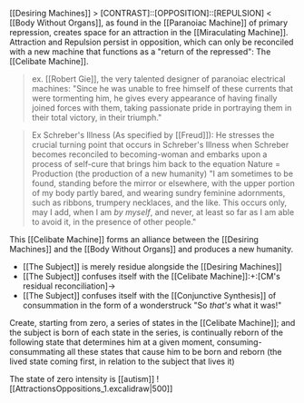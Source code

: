 [[Desiring Machines]] > [CONTRAST]::[OPPOSITION]::[REPULSION] < [[Body Without Organs]], as found in the [[Paranoiac Machine]] of primary repression, creates space for an attraction in the [[Miraculating Machine]]. Attraction and Repulsion persist in opposition, which can only be reconciled with a new machine that functions as a "return of the repressed": The [[Celibate Machine]].

>ex. [[Robert Gie]], the very talented designer of paranoiac electrical machines: "Since he was unable to free himself of these currents that were tormenting him, he gives every appearance of having finally joined forces with them, taking passionate pride in portraying them in their total victory, in their triumph."

> Ex Schreber's Illness (As specified by [[Freud]]): He stresses the crucial turning point that occurs in Schreber's Illness when Schreber becomes reconciled to becoming-woman and embarks upon a process of self-cure that brings him back to the equation Nature = Production (the production of a new humanity)
> "I am sometimes to be found, standing before the mirror or elsewhere, with the upper portion of my body partly bared, and wearing sundry feminine adornments, such as ribbons, trumpery necklaces, and the like. This occurs only, may I add, when I am *by myself*, and never, at least so far as I am able to avoid it, in the presence of other people." 

This [[Celibate Machine]] forms an alliance between the [[Desiring Machines]] and the [[Body Without Organs]] and produces a new humanity. 

- [[The Subject]] is merely residue alongside the [[Desiring Machines]]
- [[The Subject]] confuses itself with the [[Celibate Machine]]:+:[CM's residual reconciliation]->
- [[The Subject]] confuses itself with the [[Conjunctive Synthesis]] of consummation in the form of a wonderstruck "So *that's* what it was!" 

Create, starting from zero, a series of states in the [[Celibate Machine]]; and the subject is born of each state in the series, is continually reborn of the following state that determines him at a given moment, consuming-consummating all these states that cause him to be born and reborn (the lived state coming first, in relation to the subject that lives it)

The state of zero intensity is [[autism]]
![[AttractionsOppositions_1.excalidraw|500]]


